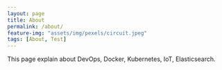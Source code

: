 ```yaml
---
layout: page
title: About
permalink: /about/
feature-img: "assets/img/pexels/circuit.jpeg"
tags: [About, Test]
---
```


This page explain about DevOps, Docker, Kubernetes, IoT, Elasticsearch.
 

